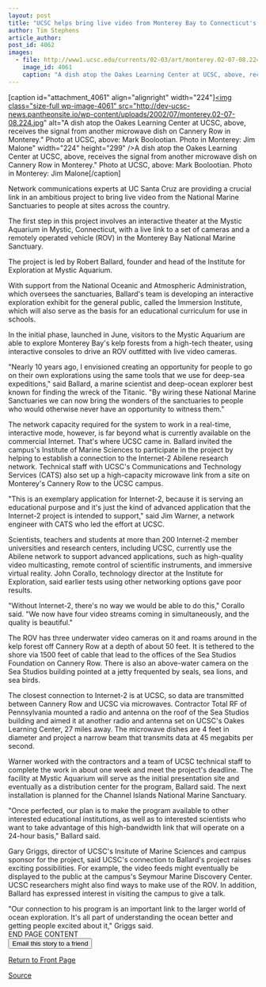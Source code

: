```yaml
---
layout: post
title: "UCSC helps bring live video from Monterey Bay to Connecticut's Mystic Aquarium"
author: Tim Stephens
article_author: 
post_id: 4062
images:
  - file: http://www1.ucsc.edu/currents/02-03/art/monterey.02-07-08.224.jpg
    image_id: 4061
    caption: "A dish atop the Oakes Learning Center at UCSC, above, receives the signal from another microwave dish on Cannery Row in Monterey.' Photo at UCSC, above: Mark Boolootian. Photo in Monterey: Jim Malone"
---
```


[caption id="attachment_4061" align="alignright" width="224"]<a href="http://dev-ucsc-news.pantheonsite.io/wp-content/uploads/2002/07/monterey.02-07-08.224.jpg"><img class="size-full wp-image-4061" src="http://dev-ucsc-news.pantheonsite.io/wp-content/uploads/2002/07/monterey.02-07-08.224.jpg" alt="A dish atop the Oakes Learning Center at UCSC, above, receives the signal from another microwave dish on Cannery Row in Monterey." Photo at UCSC, above: Mark Boolootian. Photo in Monterey: Jim Malone" width="224" height="299" /></a>A dish atop the Oakes Learning Center at UCSC, above, receives the signal from another microwave dish on Cannery Row in Monterey." Photo at UCSC, above: Mark Boolootian. Photo in Monterey: Jim Malone[/caption]
<p>
  Network communications experts at UC Santa Cruz are providing a crucial link in an ambitious project to bring live video from the National Marine Sanctuaries to people at sites across the country.
</p>
<p>
  The first step in this project involves an interactive theater at the Mystic Aquarium in Mystic, Connecticut, with a live link to a set of cameras and a remotely operated vehicle (ROV) in the Monterey Bay National Marine Sanctuary.<br>
</p>
<p>
  The project is led by Robert Ballard, founder and head of the Institute for Exploration at Mystic Aquarium.
</p>
<p>
  With support from the National Oceanic and Atmospheric Administration, which oversees the sanctuaries, Ballard's team is developing an interactive exploration exhibit for the general public, called the Immersion Institute, which will also serve as the basis for an educational curriculum for use in schools.
</p>
<p>
  In the initial phase, launched in June, visitors to the Mystic Aquarium are able to explore Monterey Bay's kelp forests from a high-tech theater, using interactive consoles to drive an ROV outfitted with live video cameras.<br>
</p>
<p>
  "Nearly 10 years ago, I envisioned creating an opportunity for people to go on their own explorations using the same tools that we use for deep-sea expeditions," said Ballard, a marine scientist and deep-ocean explorer best known for finding the wreck of the Titanic. "By wiring these National Marine Sanctuaries we can now bring the wonders of the sanctuaries to people who would otherwise never have an opportunity to witness them."<br>
</p>
<p>
  The network capacity required for the system to work in a real-time, interactive mode, however, is far beyond what is currently available on the commercial Internet. That's where UCSC came in. Ballard invited the campus's Institute of Marine Sciences to participate in the project by helping to establish a connection to the Internet-2 Abilene research network. Technical staff with UCSC's Communications and Technology Services (CATS) also set up a high-capacity microwave link from a site on Monterey's Cannery Row to the UCSC campus.<br>
</p>
<p>
  "This is an exemplary application for Internet-2, because it is serving an educational purpose and it's just the kind of advanced application that the Internet-2 project is intended to support," said Jim Warner, a network engineer with CATS who led the effort at UCSC.<br>
</p>
<p>
  Scientists, teachers and students at more than 200 Internet-2 member universities and research centers, including UCSC, currently use the Abilene network to support advanced applications, such as high-quality video multicasting, remote control of scientific instruments, and immersive virtual reality. John Corallo, technology director at the Institute for Exploration, said earlier tests using other networking options gave poor results.<br>
</p>
<p>
  "Without Internet-2, there's no way we would be able to do this," Corallo said. "We now have four video streams coming in simultaneously, and the quality is beautiful."<br>
</p>
<p>
  The ROV has three underwater video cameras on it and roams around in the kelp forest off Cannery Row at a depth of about 50 feet. It is tethered to the shore via 1500 feet of cable that lead to the offices of the Sea Studios Foundation on Cannery Row. There is also an above-water camera on the Sea Studios building pointed at a jetty frequented by seals, sea lions, and sea birds.<br>
</p>
<p>
  The closest connection to Internet-2 is at UCSC, so data are transmitted between Cannery Row and UCSC via microwaves. Contractor Total RF of Pennsylvania mounted a radio and antenna on the roof of the Sea Studios building and aimed it at another radio and antenna set on UCSC's Oakes Learning Center, 27 miles away. The microwave dishes are 4 feet in diameter and project a narrow beam that transmits data at 45 megabits per second.<br>
</p>
<p>
  Warner worked with the contractors and a team of UCSC technical staff to complete the work in about one week and meet the project's deadline. The facility at Mystic Aquarium will serve as the initial presentation site and eventually as a distribution center for the program, Ballard said. The next installation is planned for the Channel Islands National Marine Sanctuary.<br>
</p>
<p>
  "Once perfected, our plan is to make the program available to other interested educational institutions, as well as to interested scientists who want to take advantage of this high-bandwidth link that will operate on a 24-hour basis," Ballard said.<br>
</p>
<p>
  Gary Griggs, director of UCSC's Insitute of Marine Sciences and campus sponsor for the project, said UCSC's connection to Ballard's project raises exciting possibilities. For example, the video feeds might eventually be displayed to the public at the campus's Seymour Marine Discovery Center. UCSC researchers might also find ways to make use of the ROV. In addition, Ballard has expressed interest in visiting the campus to give a talk.<br>
</p>
<p>
  "Our connection to his program is an important link to the larger world of ocean exploration. It's all part of understanding the ocean better and getting people excited about it," Griggs said.<br>
  END PAGE CONTENT<br>
  <input name="t1" size="-1" type="hidden"> <input name="SUBMIT" type="submit" value="Email this story to a friend">
</p>
<p>
  <a href="http://currents.ucsc.edu/">Return to Front Page</a>
</p>
<p><a href="http://www1.ucsc.edu/currents/02-03/07-08/sanctuaries.html" title="Permalink to sanctuaries">Source</a></p>

